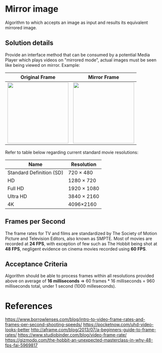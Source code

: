 # Mirror image 
Algorithm to which accepts an image as input and results its equivalent mirrored image.

## Solution details
Provide an interface method that can be consumed by a potential Media Player which plays videos on "mirrored mode", actual images must be seen like being viewed on mirror. Example: 

|   Original Frame| Mirror Frame  |
| ------------ | ------------ |
|  <img src="https://github.com/slipmp/mirror-image/blob/master/1-SD-720-480.jpg?raw=true" height="200"> | <img src="https://github.com/slipmp/mirror-image/blob/master/1-SD-720-480.jpg-Mirror.jpg?raw=true" height="200">  |

Refer to table below regarding current standard movie resolutions:

| Name  | Resolution   |
| ------------ | ------------ |
| Standard Definition (SD)  | 720 × 480  |
| HD  | 1280 × 720  |
| Full HD  |  1920 × 1080 |
| Ultra HD  |  3840 × 2160 |
| 4K  |  4096×2160 |

## Frames per Second
The frame rates for TV and films are standardized by The Society of Motion Picture and Television Editors, also known as SMPTE.
Most of movies are recorded at **24 FPS**, with exception of few such as The Hobbit being shot at **48 FPS**, negligent evidence on cinema movies recorded using **60 FPS**.

## Acceptance Criteria
Algorithm should be able to process frames within all resolutions provided above on average of **16 milliseconds** => 
60 frames * 16 milliseconds = 960 milliseconds total, under 1 second (1000 milleseconds).


# References
https://www.borrowlenses.com/blog/intro-to-video-frame-rates-and-frames-per-second-shooting-speeds/
https://pocketnow.com/uhd-video-looks-better
http://aframe.com/blog/2013/07/a-beginners-guide-to-frame-rates/
https://www.studiobinder.com/blog/video-frame-rate/
https://gizmodo.com/the-hobbit-an-unexpected-masterclass-in-why-48-fps-fai-5969817
